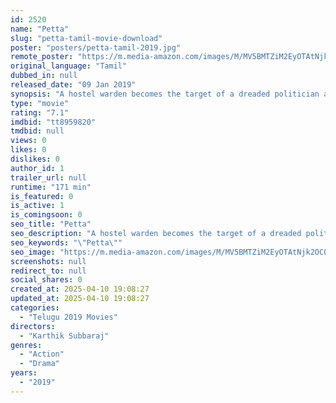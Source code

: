 ```yaml
---
id: 2520
name: "Petta"
slug: "petta-tamil-movie-download"
poster: "posters/petta-tamil-2019.jpg"
remote_poster: "https://m.media-amazon.com/images/M/MV5BMTZiM2EyOTAtNjk2OC00NmQxLThlY2YtNTliYTg4ZDRlMzA4XkEyXkFqcGc@._V1_SX300.jpg"
original_language: "Tamil"
dubbed_in: null
released_date: "09 Jan 2019"
synopsis: "A hostel warden becomes the target of a dreaded politician and his gangster son, but little do they realize that it is they who should fear him."
type: "movie"
rating: "7.1"
imdbid: "tt8959820"
tmdbid: null
views: 0
likes: 0
dislikes: 0
author_id: 1
trailer_url: null
runtime: "171 min"
is_featured: 0
is_active: 1
is_comingsoon: 0
seo_title: "Petta"
seo_description: "A hostel warden becomes the target of a dreaded politician and his gangster son, but little do they realize that it is they who should fear him."
seo_keywords: "\"Petta\""
seo_image: "https://m.media-amazon.com/images/M/MV5BMTZiM2EyOTAtNjk2OC00NmQxLThlY2YtNTliYTg4ZDRlMzA4XkEyXkFqcGc@._V1_SX300.jpg"
screenshots: null
redirect_to: null
social_shares: 0
created_at: 2025-04-10 19:08:27
updated_at: 2025-04-10 19:08:27
categories:
  - "Telugu 2019 Movies"
directors:
  - "Karthik Subbaraj"
genres:
  - "Action"
  - "Drama"
years:
  - "2019"
---
```

